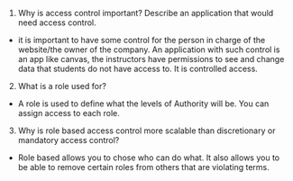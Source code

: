 1. Why is access control important? Describe an application that would need access control.
  - it is important to have some control for the person in charge of the website/the owner of the company. An application with such control is an app like canvas, the instructors have permissions to see and change data that students do not have access to. It is controlled access.
2. What is a role used for?
  - A role is used to define what the levels of Authority will be. You can assign access to each role.
3. Why is role based access control more scalable than discretionary or mandatory access control?
  - Role based allows you to chose who can do what. It also allows you to be able to remove certain roles from others that are violating terms.